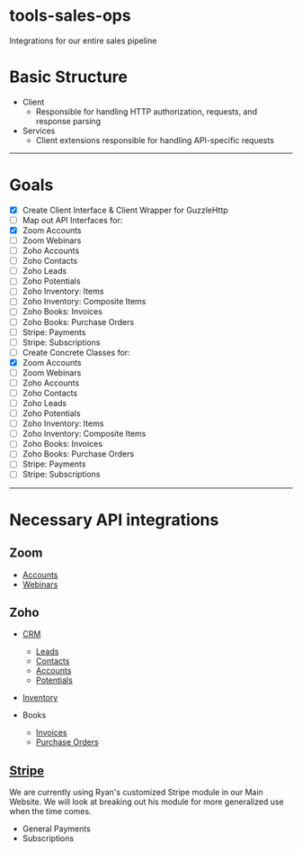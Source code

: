 # tools-sales-ops
Integrations for our entire sales pipeline

# Basic Structure
* Client
  * Responsible for handling HTTP authorization, requests, and response parsing
* Services
  * Client extensions responsible for handling API-specific requests

---

# Goals
* [x] Create Client Interface & Client Wrapper for GuzzleHttp
* [ ] Map out API Interfaces for:
 * [x] Zoom Accounts
 * [ ] Zoom Webinars
 * [ ] Zoho Accounts
 * [ ] Zoho Contacts
 * [ ] Zoho Leads
 * [ ] Zoho Potentials
 * [ ] Zoho Inventory: Items
 * [ ] Zoho Inventory: Composite Items
 * [ ] Zoho Books: Invoices
 * [ ] Zoho Books: Purchase Orders
 * [ ] Stripe: Payments
 * [ ] Stripe: Subscriptions
* [ ] Create Concrete Classes for:
 * [x] Zoom Accounts
 * [ ] Zoom Webinars
 * [ ] Zoho Accounts
 * [ ] Zoho Contacts
 * [ ] Zoho Leads
 * [ ] Zoho Potentials
 * [ ] Zoho Inventory: Items
 * [ ] Zoho Inventory: Composite Items
 * [ ] Zoho Books: Invoices
 * [ ] Zoho Books: Purchase Orders
 * [ ] Stripe: Payments
 * [ ] Stripe: Subscriptions

---

# Necessary API integrations
## Zoom
* [Accounts](https://zoom.us/developer/overview/rest-account-api)
* [Webinars](https://zoom.us/developer/overview/rest-webinar-api)

## Zoho
* [CRM](https://www.zoho.com/crm/help/api/api-methods.html)
  * [Leads](https://www.zoho.com/crm/help/api/modules-fields.html#Leads)
  * [Contacts](https://www.zoho.com/crm/help/api/modules-fields.html#Contacts)
  * [Accounts](https://www.zoho.com/crm/help/api/modules-fields.html#Accounts)
  * [Potentials](https://www.zoho.com/crm/help/api/modules-fields.html#Potentials)

* [Inventory](https://www.zoho.com/inventory/api/v1/#introduction)

* Books
  * [Invoices](https://www.zoho.com/books/api/v3/invoices)
  * [Purchase Orders](https://www.zoho.com/books/api/v3/purchaseorders)

## [Stripe](https://stripe.com/docs/api)
We are currently using Ryan's customized Stripe module in our Main Website. We will look at breaking out his module for more generalized use when the time comes.
* General Payments
* Subscriptions
